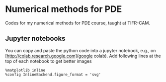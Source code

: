 # Numerical methods for PDE

Codes for my numerical methods for PDE course, taught at TIFR-CAM.

## Jupyter notebooks

You can copy and paste the python code into a jupyter notebook, e.g., on [http://colab.research.google.com](google colab). Add following lines at the top of each notebook to get better images

```
%matplotlib inline
%config InlineBackend.figure_format = 'svg'
```
